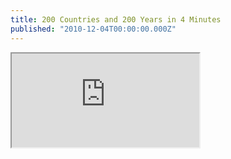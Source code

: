 ```yaml
---
title: 200 Countries and 200 Years in 4 Minutes
published: "2010-12-04T00:00:00.000Z"
---
```


<div class="videowrapper">
  <iframe src="https://www.youtube.com/embed/jbkSRLYSojo" allowfullscreen></iframe>
</div>
